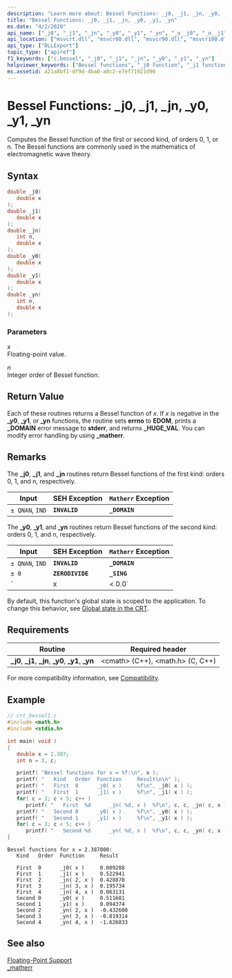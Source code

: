 ```yaml
---
description: "Learn more about: Bessel Functions: _j0, _j1, _jn, _y0, _y1, _yn"
title: "Bessel Functions: _j0, _j1, _jn, _y0, _y1, _yn"
ms.date: "4/2/2020"
api_name: ["_j0", "_j1", "_jn", "_y0", "_y1", "_yn", "_o__j0", "_o__j1", "_o__jn", "_o__y0", "_o__y1", "_o__yn"]
api_location: ["msvcrt.dll", "msvcr80.dll", "msvcr90.dll", "msvcr100.dll", "msvcr100_clr0400.dll", "msvcr110.dll", "msvcr110_clr0400.dll", "msvcr120.dll", "msvcr120_clr0400.dll", "ucrtbase.dll", "api-ms-win-crt-math-l1-1-0.dll", "api-ms-win-crt-private-l1-1-0.dll"]
api_type: ["DLLExport"]
topic_type: ["apiref"]
f1_keywords: ["c.bessel", "_j0", "_j1", "_jn", "_y0", "_y1", "_yn"]
helpviewer_keywords: ["Bessel functions", "_j0 function", "_j1 function", "_jn function", "_y0 function", "_y1 function", "_yn function"]
ms.assetid: a21a8bf1-df9d-4ba0-a8c2-e7ef71921d96
---
```

# Bessel Functions: _j0, _j1, _jn, _y0, _y1, _yn

Computes the Bessel function of the first or second kind, of orders 0, 1, or n. The Bessel functions are commonly used in the mathematics of electromagnetic wave theory.

## Syntax

```C
double _j0(
   double x
);
double _j1(
   double x
);
double _jn(
   int n,
   double x
);
double _y0(
   double x
);
double _y1(
   double x
);
double _yn(
   int n,
   double x
);
```

### Parameters

*x*<br/>
Floating-point value.

*n*<br/>
Integer order of Bessel function.

## Return Value

Each of these routines returns a Bessel function of *x*. If *x* is negative in the **_y0**, **_y1**, or **_yn** functions, the routine sets **errno** to **EDOM**, prints a **_DOMAIN** error message to **stderr**, and returns **_HUGE_VAL**. You can modify error handling by using **_matherr**.

## Remarks

The **_j0**, **_j1**, and **_jn** routines return Bessel functions of the first kind: orders 0, 1, and n, respectively.

|Input|SEH Exception|`Matherr` Exception|
|-----------|-------------------|-----------------------|
|`± QNAN`, `IND`|**`INVALID`**|**`_DOMAIN`**|

The **_y0**, **_y1**, and **_yn** routines return Bessel functions of the second kind: orders 0, 1, and n, respectively.

|Input|SEH Exception|`Matherr` Exception|
|-----------|-------------------|-----------------------|
|`± QNAN`, `IND`|**`INVALID`**|**`_DOMAIN`**|
|`± 0`|**`ZERODIVIDE`**|**`_SING`**|
|`|x| < 0.0`|**`INVALID`**|**`_DOMAIN`**|

By default, this function's global state is scoped to the application. To change this behavior, see [Global state in the CRT](../global-state.md).

## Requirements

|Routine|Required header|
|-------------|---------------------|
|**_j0**, **_j1**, **_jn**, **_y0**, **_y1**, **_yn**|\<cmath> (C++), \<math.h> (C, C++)|

For more compatibility information, see [Compatibility](../../c-runtime-library/compatibility.md).

## Example

```C
// crt_bessel1.c
#include <math.h>
#include <stdio.h>

int main( void )
{
   double x = 2.387;
   int n = 3, c;

   printf( "Bessel functions for x = %f:\n", x );
   printf( "   Kind   Order  Function     Result\n\n" );
   printf( "   First  0      _j0( x )     %f\n", _j0( x ) );
   printf( "   First  1      _j1( x )     %f\n", _j1( x ) );
   for( c = 2; c < 5; c++ )
      printf( "   First  %d      _jn( %d, x )  %f\n", c, c, _jn( c, x ) );
   printf( "   Second 0      _y0( x )     %f\n", _y0( x ) );
   printf( "   Second 1      _y1( x )     %f\n", _y1( x ) );
   for( c = 2; c < 5; c++ )
      printf( "   Second %d      _yn( %d, x )  %f\n", c, c, _yn( c, x ) );
}
```

```Output
Bessel functions for x = 2.387000:
   Kind   Order  Function     Result

   First  0      _j0( x )     0.009288
   First  1      _j1( x )     0.522941
   First  2      _jn( 2, x )  0.428870
   First  3      _jn( 3, x )  0.195734
   First  4      _jn( 4, x )  0.063131
   Second 0      _y0( x )     0.511681
   Second 1      _y1( x )     0.094374
   Second 2      _yn( 2, x )  -0.432608
   Second 3      _yn( 3, x )  -0.819314
   Second 4      _yn( 4, x )  -1.626833
```

## See also

[Floating-Point Support](../../c-runtime-library/floating-point-support.md)<br/>
[_matherr](matherr.md)<br/>
